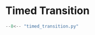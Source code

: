 # Timed Transition

```python title="cookbook/timed_transition.py"
--8<-- "timed_transition.py"
```
